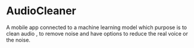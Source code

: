 # AudioCleaner
A mobile app connected to a machine learning model which purpose is to clean audio , to remove noise and have options to reduce the real voice or the noise.

